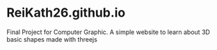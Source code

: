 # ReiKath26.github.io

Final Project for Computer Graphic. A simple website to learn about 3D basic shapes made with threejs

